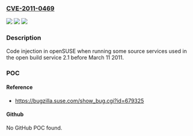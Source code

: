 ### [CVE-2011-0469](https://cve.mitre.org/cgi-bin/cvename.cgi?name=CVE-2011-0469)
![](https://img.shields.io/static/v1?label=Product&message=openSUSE&color=blue)
![](https://img.shields.io/static/v1?label=Version&message=n%2Fa&color=blue)
![](https://img.shields.io/static/v1?label=Vulnerability&message=remote%20code%20execution&color=brighgreen)

### Description

Code injection in openSUSE when running some source services used in the open build service 2.1 before March 11 2011.

### POC

#### Reference
- https://bugzilla.suse.com/show_bug.cgi?id=679325

#### Github
No GitHub POC found.

